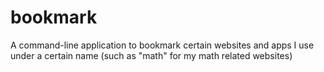 # bookmark
A command-line application to bookmark certain websites and apps I use under a certain name (such as "math" for my math related websites)
